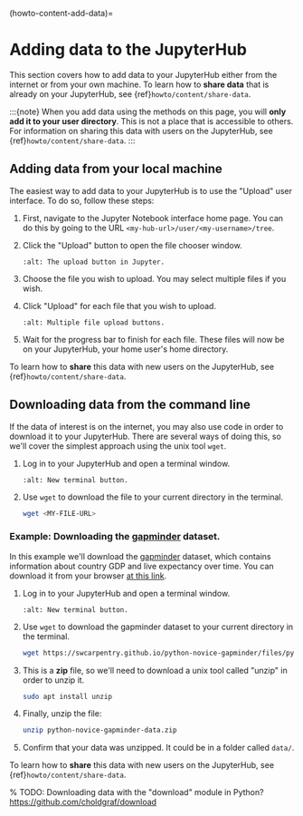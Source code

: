 (howto-content-add-data)=

# Adding data to the JupyterHub

This section covers how to add data to your JupyterHub either from the internet
or from your own machine. To learn how to **share data** that is already
on your JupyterHub, see {ref}`howto/content/share-data`.

:::{note}
When you add data using the methods on this page, you will **only add it
to your user directory**. This is not a place that is accessible to others.
For information on sharing this data with users on the JupyterHub, see
{ref}`howto/content/share-data`.
:::

## Adding data from your local machine

The easiest way to add data to your JupyterHub is to use the "Upload" user
interface. To do so, follow these steps:

1. First, navigate to the Jupyter Notebook interface home page. You can do this
   by going to the URL `<my-hub-url>/user/<my-username>/tree`.

2. Click the "Upload" button to open the file chooser window.

   ```{image} ../../images/content/upload-button.png
   :alt: The upload button in Jupyter.
   ```

3. Choose the file you wish to upload. You may select multiple files if you
   wish.

4. Click "Upload" for each file that you wish to upload.

   ```{image} ../../images/content/file-upload-buttons.png
   :alt: Multiple file upload buttons.
   ```

5. Wait for the progress bar to finish for each file. These files will now
   be on your JupyterHub, your home user's home directory.

To learn how to **share** this data with new users on the JupyterHub,
see {ref}`howto/content/share-data`.

## Downloading data from the command line

If the data of interest is on the internet, you may also use code in order
to download it to your JupyterHub. There are several ways of doing this, so
we'll cover the simplest approach using the unix tool `wget`.

1. Log in to your JupyterHub and open a terminal window.

   ```{image} ../../images/notebook/new-terminal-button.png
   :alt: New terminal button.
   ```

2. Use `wget` to download the file to your current directory in the terminal.

   ```bash
   wget <MY-FILE-URL>
   ```

### Example: Downloading the [gapminder](https://www.gapminder.org/) dataset.

In this example we'll download the [gapminder](https://www.gapminder.org/)
dataset, which contains information about country GDP and live expectancy over
time. You can download it from your browser [at this link](https://swcarpentry.github.io/python-novice-gapminder/files/python-novice-gapminder-data.zip).

1. Log in to your JupyterHub and open a terminal window.

   ```{image} ../../images/notebook/new-terminal-button.png
   :alt: New terminal button.
   ```

2. Use `wget` to download the gapminder dataset to your current directory in
   the terminal.

   ```bash
   wget https://swcarpentry.github.io/python-novice-gapminder/files/python-novice-gapminder-data.zip
   ```

3. This is a **zip** file, so we'll need to download a unix tool called "unzip"
   in order to unzip it.

   ```bash
   sudo apt install unzip
   ```

4. Finally, unzip the file:

   ```bash
   unzip python-novice-gapminder-data.zip
   ```

5. Confirm that your data was unzipped. It could be in a folder called `data/`.

To learn how to **share** this data with new users on the JupyterHub,
see {ref}`howto/content/share-data`.

% TODO: Downloading data with the "download" module in Python? https://github.com/choldgraf/download
